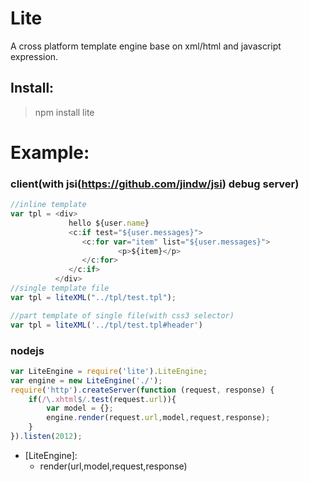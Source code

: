 # Lite
A cross platform template engine base on xml/html and javascript expression.

Install:
-------
>npm install lite

Example:
====

### client(with jsi(https://github.com/jindw/jsi) debug server)
```javascript
//inline template
var tpl = <div>
             hello ${user.name}
             <c:if test="${user.messages}">
                <c:for var="item" list="${user.messages}">
                        <p>${item}</p>
                </c:for>
             </c:if>
          </div>
//single template file
var tpl = liteXML("../tpl/test.tpl");

//part template of single file(with css3 selector)
var tpl = liteXML('../tpl/test.tpl#header')
```

### nodejs
```javascript
var LiteEngine = require('lite').LiteEngine;
var engine = new LiteEngine('./');
require('http').createServer(function (request, response) {
	if(/\.xhtml$/.test(request.url)){
		var model = {};
    	engine.render(request.url,model,request,response);
	}
}).listen(2012);
```

 * [LiteEngine]:
    * render(url,model,request,response)
